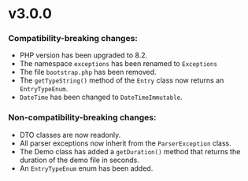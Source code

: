 # v3.0.0

### Compatibility-breaking changes:
- PHP version has been upgraded to 8.2.
- The namespace `exceptions` has been renamed to `Exceptions`
- The file `bootstrap.php` has been removed.
- The `getTypeString()` method of the `Entry` class now returns an `EntryTypeEnum`.
- `DateTime` has been changed to `DateTimeImmutable`.

### Non-compatibility-breaking changes:
- DTO classes are now readonly.
- All parser exceptions now inherit from the `ParserException` class.
- The Demo class has added a `getDuration()` method that returns the duration of the demo file in seconds.
- An `EntryTypeEnum` enum has been added.
